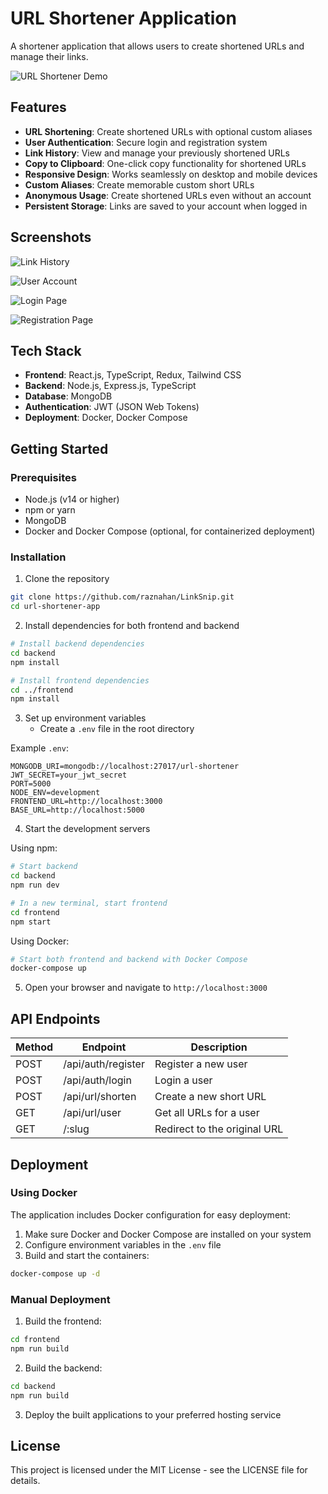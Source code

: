 # URL Shortener Application

A shortener application that allows users to create shortened URLs and manage their links.

![URL Shortener Demo](./assets/demo.png)

## Features

- **URL Shortening**: Create shortened URLs with optional custom aliases
- **User Authentication**: Secure login and registration system
- **Link History**: View and manage your previously shortened URLs
- **Copy to Clipboard**: One-click copy functionality for shortened URLs
- **Responsive Design**: Works seamlessly on desktop and mobile devices
- **Custom Aliases**: Create memorable custom short URLs
- **Anonymous Usage**: Create shortened URLs even without an account
- **Persistent Storage**: Links are saved to your account when logged in

## Screenshots

![Link History](./assets/link-history.png)

![User Account](./assets/user-account.png)

![Login Page](./assets/login.png)

![Registration Page](./assets/register.png)

## Tech Stack

- **Frontend**: React.js, TypeScript, Redux, Tailwind CSS
- **Backend**: Node.js, Express.js, TypeScript
- **Database**: MongoDB
- **Authentication**: JWT (JSON Web Tokens)
- **Deployment**: Docker, Docker Compose

## Getting Started

### Prerequisites

- Node.js (v14 or higher)
- npm or yarn
- MongoDB
- Docker and Docker Compose (optional, for containerized deployment)

### Installation

1. Clone the repository
```bash
git clone https://github.com/raznahan/LinkSnip.git
cd url-shortener-app
```

2. Install dependencies for both frontend and backend
```bash
# Install backend dependencies
cd backend
npm install

# Install frontend dependencies
cd ../frontend
npm install
```

3. Set up environment variables
   - Create a `.env` file in the root directory

Example `.env`:
```
MONGODB_URI=mongodb://localhost:27017/url-shortener
JWT_SECRET=your_jwt_secret
PORT=5000
NODE_ENV=development
FRONTEND_URL=http://localhost:3000
BASE_URL=http://localhost:5000
```

4. Start the development servers

Using npm:
```bash
# Start backend
cd backend
npm run dev

# In a new terminal, start frontend
cd frontend
npm start
```

Using Docker:
```bash
# Start both frontend and backend with Docker Compose
docker-compose up
```

5. Open your browser and navigate to `http://localhost:3000`

## API Endpoints

| Method | Endpoint | Description |
|--------|----------|-------------|
| POST | /api/auth/register | Register a new user |
| POST | /api/auth/login | Login a user |
| POST | /api/url/shorten | Create a new short URL |
| GET | /api/url/user | Get all URLs for a user |
| GET | /:slug | Redirect to the original URL |

## Deployment

### Using Docker

The application includes Docker configuration for easy deployment:

1. Make sure Docker and Docker Compose are installed on your system
2. Configure environment variables in the `.env` file
3. Build and start the containers:
```bash
docker-compose up -d
```

### Manual Deployment

1. Build the frontend:
```bash
cd frontend
npm run build
```

2. Build the backend:
```bash
cd backend
npm run build
```

3. Deploy the built applications to your preferred hosting service

## License

This project is licensed under the MIT License - see the LICENSE file for details.